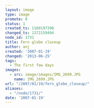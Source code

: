 ```yaml
---
layout: image
type: image
promote: 0
status: 1
created_ts: 1169197390
changed_ts: 1372159494
node_id: 1731
title: Fern globe closeup
author: anj
created: '2007-01-19'
changed: '2013-06-25'
tags:
  - The first few days
images:
  - src: image/images/IMG_2699.JPG
    name: IMG_2699.JPG
url: "/2007/01/19/fern_globe_closeup/"
aliases:
  - "/node/1731/"
date: '2007-01-19'
---
```


